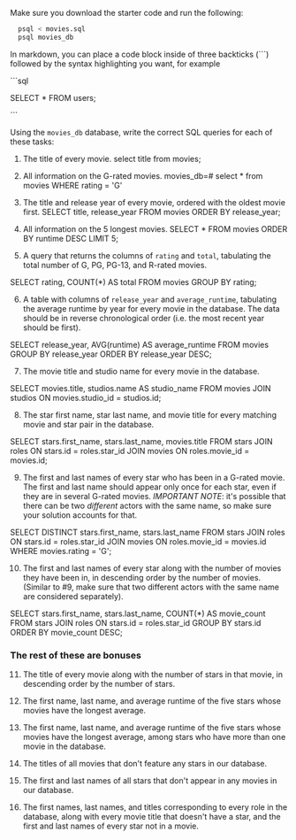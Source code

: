 Make sure you download the starter code and run the following:

```sh
  psql < movies.sql
  psql movies_db
```

In markdown, you can place a code block inside of three backticks (```) followed by the syntax highlighting you want, for example

\```sql

SELECT \* FROM users;

\```

Using the `movies_db` database, write the correct SQL queries for each of these tasks:

1.  The title of every movie.
select title from movies;

2.  All information on the G-rated movies.
movies_db=# select * from movies WHERE rating = 'G'   

3.  The title and release year of every movie, ordered with the
    oldest movie first.
    SELECT title, release_year
FROM movies
ORDER BY release_year;



4.  All information on the 5 longest movies.
SELECT *
FROM movies
ORDER BY runtime DESC
LIMIT 5;


5.  A query that returns the columns of `rating` and `total`, tabulating the
    total number of G, PG, PG-13, and R-rated movies.

SELECT rating, COUNT(*) AS total
FROM movies
GROUP BY rating;



6.  A table with columns of `release_year` and `average_runtime`,
    tabulating the average runtime by year for every movie in the database. The data should be in reverse chronological order (i.e. the most recent year should be first).

SELECT release_year, AVG(runtime) AS average_runtime
FROM movies
GROUP BY release_year
ORDER BY release_year DESC;






7.  The movie title and studio name for every movie in the
    database.

SELECT movies.title, studios.name AS studio_name
FROM movies
JOIN studios ON movies.studio_id = studios.id;







8.  The star first name, star last name, and movie title for every
    matching movie and star pair in the database.

SELECT stars.first_name, stars.last_name, movies.title
FROM stars
JOIN roles ON stars.id = roles.star_id
JOIN movies ON roles.movie_id = movies.id;








9.  The first and last names of every star who has been in a G-rated movie. The first and last name should appear only once for each star, even if they are in several G-rated movies. *IMPORTANT NOTE*: it's possible that there can be two *different* actors with the same name, so make sure your solution accounts for that.

SELECT DISTINCT stars.first_name, stars.last_name
FROM stars
JOIN roles ON stars.id = roles.star_id
JOIN movies ON roles.movie_id = movies.id
WHERE movies.rating = 'G';







10.  The first and last names of every star along with the number
    of movies they have been in, in descending order by the number of movies. (Similar to #9, make sure
    that two different actors with the same name are considered separately).


SELECT stars.first_name, stars.last_name, COUNT(*) AS movie_count
FROM stars
JOIN roles ON stars.id = roles.star_id
GROUP BY stars.id
ORDER BY movie_count DESC;





### The rest of these are bonuses

11. The title of every movie along with the number of stars in
    that movie, in descending order by the number of stars.

12. The first name, last name, and average runtime of the five
    stars whose movies have the longest average.

13. The first name, last name, and average runtime of the five
    stars whose movies have the longest average, among stars who have more than one movie in the database.

14. The titles of all movies that don't feature any stars in our
    database.

15. The first and last names of all stars that don't appear in any movies in our database.

16. The first names, last names, and titles corresponding to every
    role in the database, along with every movie title that doesn't have a star, and the first and last names of every star not in a movie.
